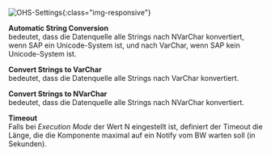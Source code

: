 
![OHS-Settings](/img/content/OHS-Settings.png){:class="img-responsive"}

**Automatic String Conversion**<br>
bedeutet, dass die Datenquelle alle Strings nach NVarChar konvertiert, wenn SAP ein Unicode-System ist, und nach VarChar, wenn SAP kein Unicode-System ist.

**Convert Strings to VarChar**<br>
bedeutet, dass die Datenquelle alle Strings nach VarChar konvertiert.

**Convert Strings to NVarChar**<br>
bedeutet, dass die Datenquelle alle Strings nach NVarChar konvertiert.

**Timeout**<br>
Falls bei *Execution Mode* der Wert N eingestellt ist, definiert der Timeout die Länge, die die Komponente maximal auf ein Notify vom BW warten soll (in Sekunden).
